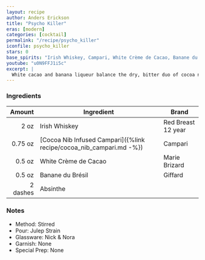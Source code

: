 ```yaml
---
layout: recipe
author: Anders Erickson
title: "Psycho Killer"
eras: [modern]
categories: [cocktail]
permalink: "/recipe/psycho_killer"
iconfile: psycho_killer
stars: 0
base_spirits: "Irish Whiskey, Campari, White Crème de Cacao, Banane du Brésil"
youtube: "u0N9FFJ1i5c"
excerpt: |
  White cacao and banana liqueur balance the dry, bitter duo of cocoa nibs and Campari in this elegant Irish whiskey cocktail from The Dead Rabbit.
---
```


### Ingredients

|   Amount | Ingredient                                                          | Brand              |
| -------: | ------------------------------------------------------------------- | ------------------ |
|     2 oz | Irish Whiskey                                                       | Red Breast 12 year |
|  0.75 oz | [Cocoa Nib Infused Campari]({%link recipe/cocoa_nib_campari.md -%}) | Campari            |
|   0.5 oz | White Crème de Cacao                                                | Marie Brizard      |
|   0.5 oz | Banane du Brésil                                                    | Giffard            |
| 2 dashes | Absinthe                                                            |

### Notes

- Method: Stirred
- Pour: Julep Strain
- Glassware: Nick & Nora
- Garnish: None
- Special Prep: None
